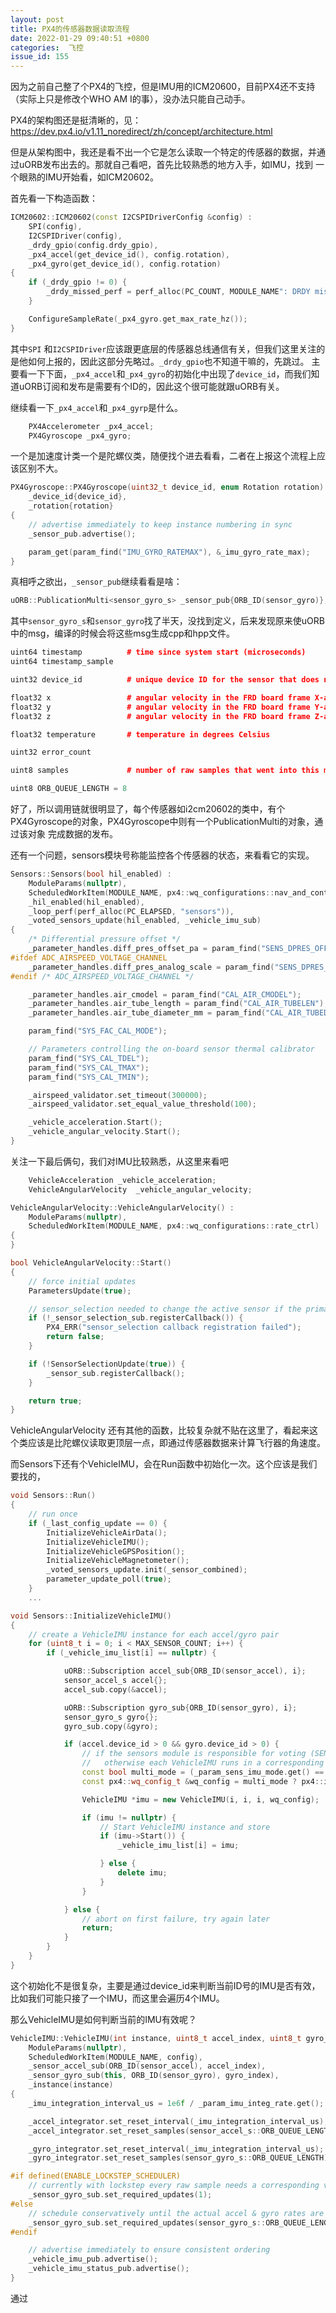 ```yaml
---
layout: post
title: PX4的传感器数据读取流程
date: 2022-01-29 09:40:51 +0800
categories:  飞控
issue_id: 155
---
```


因为之前自己整了个PX4的飞控，但是IMU用的ICM20600，目前PX4还不支持（实际上只是修改个WHO AM I的事），没办法只能自己动手。

PX4的架构图还是挺清晰的，见：https://dev.px4.io/v1.11_noredirect/zh/concept/architecture.html

但是从架构图中，我还是看不出一个它是怎么读取一个特定的传感器的数据，并通过uORB发布出去的。那就自己看吧，首先比较熟悉的地方入手，如IMU，找到
一个眼熟的IMU开始看，如ICM20602。

首先看一下构造函数：
```cpp
ICM20602::ICM20602(const I2CSPIDriverConfig &config) :
	SPI(config),
	I2CSPIDriver(config),
	_drdy_gpio(config.drdy_gpio),
	_px4_accel(get_device_id(), config.rotation),
	_px4_gyro(get_device_id(), config.rotation)
{
	if (_drdy_gpio != 0) {
		_drdy_missed_perf = perf_alloc(PC_COUNT, MODULE_NAME": DRDY missed");
	}

	ConfigureSampleRate(_px4_gyro.get_max_rate_hz());
}
```

其中`SPI` 和`I2CSPIDriver`应该跟更底层的传感器总线通信有关，但我们这里关注的是他如何上报的，因此这部分先略过。`_drdy_gpio`也不知道干嘛的，先跳过。
主要看一下下面，`_px4_accel`和`_px4_gyro`的初始化中出现了`device_id`，而我们知道uORB订阅和发布是需要有个ID的，因此这个很可能就跟uORB有关。

继续看一下`_px4_accel`和`_px4_gyrp`是什么。

```cpp
	PX4Accelerometer _px4_accel;
	PX4Gyroscope _px4_gyro;
```

一个是加速度计类一个是陀螺仪类，随便找个进去看看，二者在上报这个流程上应该区别不大。

```cpp
PX4Gyroscope::PX4Gyroscope(uint32_t device_id, enum Rotation rotation) :
	_device_id{device_id},
	_rotation{rotation}
{
	// advertise immediately to keep instance numbering in sync
	_sensor_pub.advertise();

	param_get(param_find("IMU_GYRO_RATEMAX"), &_imu_gyro_rate_max);
}
```

真相呼之欲出，`_sensor_pub`继续看看是啥：

```cpp
uORB::PublicationMulti<sensor_gyro_s> _sensor_pub{ORB_ID(sensor_gyro)};
```
其中`sensor_gyro_s`和`sensor_gyro`找了半天，没找到定义，后来发现原来使uORB中的msg，编译的时候会将这些msg生成cpp和hpp文件。

```cpp
uint64 timestamp          # time since system start (microseconds)
uint64 timestamp_sample

uint32 device_id          # unique device ID for the sensor that does not change between power cycles

float32 x                 # angular velocity in the FRD board frame X-axis in rad/s
float32 y                 # angular velocity in the FRD board frame Y-axis in rad/s
float32 z                 # angular velocity in the FRD board frame Z-axis in rad/s

float32 temperature       # temperature in degrees Celsius

uint32 error_count

uint8 samples             # number of raw samples that went into this message

uint8 ORB_QUEUE_LENGTH = 8
```

好了，所以调用链就很明显了，每个传感器如i2cm20602的类中，有个PX4Gyroscope的对象，PX4Gyroscope中则有一个PublicationMulti的对象，通过该对象
完成数据的发布。

还有一个问题，sensors模块号称能监控各个传感器的状态，来看看它的实现。

```cpp
Sensors::Sensors(bool hil_enabled) :
	ModuleParams(nullptr),
	ScheduledWorkItem(MODULE_NAME, px4::wq_configurations::nav_and_controllers),
	_hil_enabled(hil_enabled),
	_loop_perf(perf_alloc(PC_ELAPSED, "sensors")),
	_voted_sensors_update(hil_enabled, _vehicle_imu_sub)
{
	/* Differential pressure offset */
	_parameter_handles.diff_pres_offset_pa = param_find("SENS_DPRES_OFF");
#ifdef ADC_AIRSPEED_VOLTAGE_CHANNEL
	_parameter_handles.diff_pres_analog_scale = param_find("SENS_DPRES_ANSC");
#endif /* ADC_AIRSPEED_VOLTAGE_CHANNEL */

	_parameter_handles.air_cmodel = param_find("CAL_AIR_CMODEL");
	_parameter_handles.air_tube_length = param_find("CAL_AIR_TUBELEN");
	_parameter_handles.air_tube_diameter_mm = param_find("CAL_AIR_TUBED_MM");

	param_find("SYS_FAC_CAL_MODE");

	// Parameters controlling the on-board sensor thermal calibrator
	param_find("SYS_CAL_TDEL");
	param_find("SYS_CAL_TMAX");
	param_find("SYS_CAL_TMIN");

	_airspeed_validator.set_timeout(300000);
	_airspeed_validator.set_equal_value_threshold(100);

	_vehicle_acceleration.Start();
	_vehicle_angular_velocity.Start();
}
```

关注一下最后俩句，我们对IMU比较熟悉，从这里来看吧

```cpp
	VehicleAcceleration	_vehicle_acceleration;
	VehicleAngularVelocity	_vehicle_angular_velocity;
```

```cpp
VehicleAngularVelocity::VehicleAngularVelocity() :
	ModuleParams(nullptr),
	ScheduledWorkItem(MODULE_NAME, px4::wq_configurations::rate_ctrl)
{
}
```

```cpp
bool VehicleAngularVelocity::Start()
{
	// force initial updates
	ParametersUpdate(true);

	// sensor_selection needed to change the active sensor if the primary stops updating
	if (!_sensor_selection_sub.registerCallback()) {
		PX4_ERR("sensor_selection callback registration failed");
		return false;
	}

	if (!SensorSelectionUpdate(true)) {
		_sensor_sub.registerCallback();
	}

	return true;
}
```

VehicleAngularVelocity 还有其他的函数，比较复杂就不贴在这里了，看起来这个类应该是比陀螺仪读取更顶层一点，即通过传感器数据来计算飞行器的角速度。

而Sensors下还有个VehicleIMU，会在Run函数中初始化一次。这个应该是我们要找的，

```cpp
void Sensors::Run()
{
	// run once
	if (_last_config_update == 0) {
		InitializeVehicleAirData();
		InitializeVehicleIMU();
		InitializeVehicleGPSPosition();
		InitializeVehicleMagnetometer();
		_voted_sensors_update.init(_sensor_combined);
		parameter_update_poll(true);
	}
    ...
```

```cpp
void Sensors::InitializeVehicleIMU()
{
	// create a VehicleIMU instance for each accel/gyro pair
	for (uint8_t i = 0; i < MAX_SENSOR_COUNT; i++) {
		if (_vehicle_imu_list[i] == nullptr) {

			uORB::Subscription accel_sub{ORB_ID(sensor_accel), i};
			sensor_accel_s accel{};
			accel_sub.copy(&accel);

			uORB::Subscription gyro_sub{ORB_ID(sensor_gyro), i};
			sensor_gyro_s gyro{};
			gyro_sub.copy(&gyro);

			if (accel.device_id > 0 && gyro.device_id > 0) {
				// if the sensors module is responsible for voting (SENS_IMU_MODE 1) then run every VehicleIMU in the same WQ
				//   otherwise each VehicleIMU runs in a corresponding INSx WQ
				const bool multi_mode = (_param_sens_imu_mode.get() == 0);
				const px4::wq_config_t &wq_config = multi_mode ? px4::ins_instance_to_wq(i) : px4::wq_configurations::INS0;

				VehicleIMU *imu = new VehicleIMU(i, i, i, wq_config);

				if (imu != nullptr) {
					// Start VehicleIMU instance and store
					if (imu->Start()) {
						_vehicle_imu_list[i] = imu;

					} else {
						delete imu;
					}
				}

			} else {
				// abort on first failure, try again later
				return;
			}
		}
	}
}
```

这个初始化不是很复杂，主要是通过device_id来判断当前ID号的IMU是否有效，比如我们可能只接了一个IMU，而这里会遍历4个IMU。

那么VehicleIMU是如何判断当前的IMU有效呢？

```cpp
VehicleIMU::VehicleIMU(int instance, uint8_t accel_index, uint8_t gyro_index, const px4::wq_config_t &config) :
	ModuleParams(nullptr),
	ScheduledWorkItem(MODULE_NAME, config),
	_sensor_accel_sub(ORB_ID(sensor_accel), accel_index),
	_sensor_gyro_sub(this, ORB_ID(sensor_gyro), gyro_index),
	_instance(instance)
{
	_imu_integration_interval_us = 1e6f / _param_imu_integ_rate.get();

	_accel_integrator.set_reset_interval(_imu_integration_interval_us);
	_accel_integrator.set_reset_samples(sensor_accel_s::ORB_QUEUE_LENGTH);

	_gyro_integrator.set_reset_interval(_imu_integration_interval_us);
	_gyro_integrator.set_reset_samples(sensor_gyro_s::ORB_QUEUE_LENGTH);

#if defined(ENABLE_LOCKSTEP_SCHEDULER)
	// currently with lockstep every raw sample needs a corresponding vehicle_imu publication
	_sensor_gyro_sub.set_required_updates(1);
#else
	// schedule conservatively until the actual accel & gyro rates are known
	_sensor_gyro_sub.set_required_updates(sensor_gyro_s::ORB_QUEUE_LENGTH / 2);
#endif

	// advertise immediately to ensure consistent ordering
	_vehicle_imu_pub.advertise();
	_vehicle_imu_status_pub.advertise();
}
```

通过